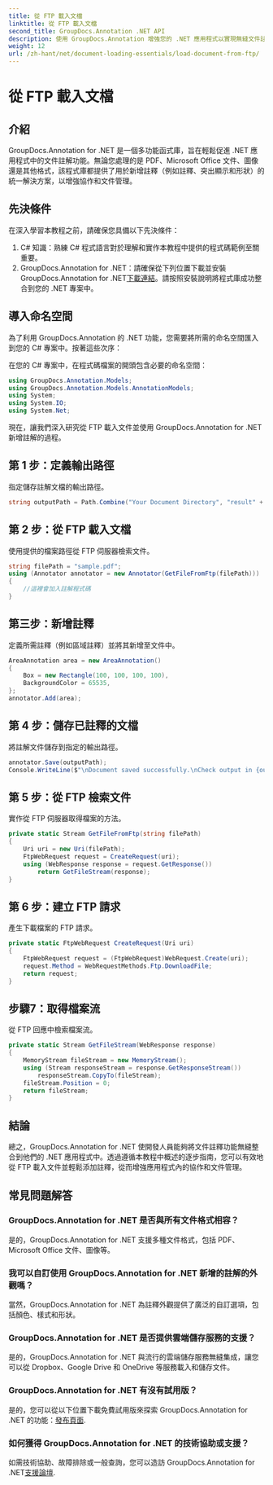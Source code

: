 ```yaml
---
title: 從 FTP 載入文檔
linktitle: 從 FTP 載入文檔
second_title: GroupDocs.Annotation .NET API
description: 使用 GroupDocs.Annotation 增強您的 .NET 應用程式以實現無縫文件註釋。包括逐步教程。
weight: 12
url: /zh-hant/net/document-loading-essentials/load-document-from-ftp/
---
```


# 從 FTP 載入文檔

## 介紹
GroupDocs.Annotation for .NET 是一個多功能函式庫，旨在輕鬆促進 .NET 應用程式中的文件註解功能。無論您處理的是 PDF、Microsoft Office 文件、圖像還是其他格式，該程式庫都提供了用於新增註釋（例如註釋、突出顯示和形狀）的統一解決方案，以增強協作和文件管理。
## 先決條件
在深入學習本教程之前，請確保您具備以下先決條件：
1. C# 知識：熟練 C# 程式語言對於理解和實作本教程中提供的程式碼範例至關重要。
2.  GroupDocs.Annotation for .NET：請確保從下列位置下載並安裝 GroupDocs.Annotation for .NET[下載連結](https://releases.groupdocs.com/annotation/net/)。請按照安裝說明將程式庫成功整合到您的 .NET 專案中。
## 導入命名空間
為了利用 GroupDocs.Annotation 的 .NET 功能，您需要將所需的命名空間匯入到您的 C# 專案中。按著這些次序：

在您的 C# 專案中，在程式碼檔案的開頭包含必要的命名空間：
```csharp
using GroupDocs.Annotation.Models;
using GroupDocs.Annotation.Models.AnnotationModels;
using System;
using System.IO;
using System.Net;
```

現在，讓我們深入研究從 FTP 載入文件並使用 GroupDocs.Annotation for .NET 新增註解的過程。
## 第 1 步：定義輸出路徑
指定儲存註解文檔的輸出路徑。
```csharp
string outputPath = Path.Combine("Your Document Directory", "result" + Path.GetExtension("input.pdf"));
```
## 第 2 步：從 FTP 載入文檔
使用提供的檔案路徑從 FTP 伺服器檢索文件。
```csharp
string filePath = "sample.pdf";
using (Annotator annotator = new Annotator(GetFileFromFtp(filePath)))
{
    //這裡會加入註解程式碼
}
```
## 第三步：新增註釋
定義所需註釋（例如區域註釋）並將其新增至文件中。
```csharp
AreaAnnotation area = new AreaAnnotation()
{
    Box = new Rectangle(100, 100, 100, 100),
    BackgroundColor = 65535,
};
annotator.Add(area);
```
## 第 4 步：儲存已註釋的文檔
將註解文件儲存到指定的輸出路徑。
```csharp
annotator.Save(outputPath);
Console.WriteLine($"\nDocument saved successfully.\nCheck output in {outputPath}.");
```
## 第 5 步：從 FTP 檢索文件
實作從 FTP 伺服器取得檔案的方法。
```csharp
private static Stream GetFileFromFtp(string filePath)
{
    Uri uri = new Uri(filePath);
    FtpWebRequest request = CreateRequest(uri);
    using (WebResponse response = request.GetResponse())
        return GetFileStream(response);
}
```
## 第 6 步：建立 FTP 請求
產生下載檔案的 FTP 請求。
```csharp
private static FtpWebRequest CreateRequest(Uri uri)
{
    FtpWebRequest request = (FtpWebRequest)WebRequest.Create(uri);
    request.Method = WebRequestMethods.Ftp.DownloadFile;
    return request;
}
```
## 步驟7：取得檔案流
從 FTP 回應中檢索檔案流。
```csharp
private static Stream GetFileStream(WebResponse response)
{
    MemoryStream fileStream = new MemoryStream();
    using (Stream responseStream = response.GetResponseStream())
        responseStream.CopyTo(fileStream);
    fileStream.Position = 0;
    return fileStream;
}
```
## 結論
總之，GroupDocs.Annotation for .NET 使開發人員能夠將文件註釋功能無縫整合到他們的 .NET 應用程式中。透過遵循本教程中概述的逐步指南，您可以有效地從 FTP 載入文件並輕鬆添加註釋，從而增強應用程式內的協作和文件管理。
## 常見問題解答
### GroupDocs.Annotation for .NET 是否與所有文件格式相容？
是的，GroupDocs.Annotation for .NET 支援多種文件格式，包括 PDF、Microsoft Office 文件、圖像等。
### 我可以自訂使用 GroupDocs.Annotation for .NET 新增的註解的外觀嗎？
當然，GroupDocs.Annotation for .NET 為註釋外觀提供了廣泛的自訂選項，包括顏色、樣式和形狀。
### GroupDocs.Annotation for .NET 是否提供雲端儲存服務的支援？
是的，GroupDocs.Annotation for .NET 與流行的雲端儲存服務無縫集成，讓您可以從 Dropbox、Google Drive 和 OneDrive 等服務載入和儲存文件。
### GroupDocs.Annotation for .NET 有沒有試用版？
是的，您可以從以下位置下載免費試用版來探索 GroupDocs.Annotation for .NET 的功能：[發布頁面](https://releases.groupdocs.com/).
### 如何獲得 GroupDocs.Annotation for .NET 的技術協助或支援？
如需技術協助、故障排除或一般查詢，您可以造訪 GroupDocs.Annotation for .NET[支援論壇](https://forum.groupdocs.com/c/annotation/10).